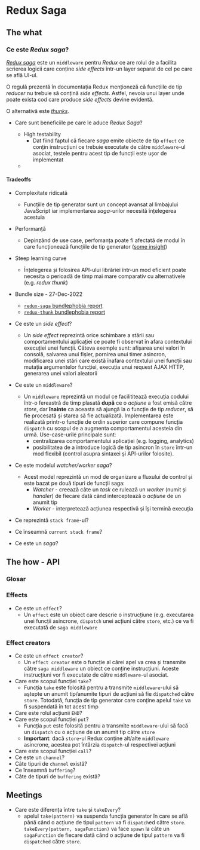 # Redux Saga

## The what

### Ce este _Redux saga_?

[_Redux saga_](https://redux-saga.js.org/) este un `middleware` pentru _Redux_ ce are rolul de a facilita scrierea logicii care conține _side effects_ într-un layer separat de cel pe care se află UI-ul.

O regulă prezentă în documentația Redux menționeză că funcțiile de tip _reducer_ nu trebuie să conțină _side effects_. Astfel, nevoia unui layer unde poate exista cod care produce _side effects_ devine evidentă.

O alternativă este [_thunks_](https://redux.js.org/usage/writing-logic-thunks).

- Care sunt beneficiile pe care le aduce _Redux Saga_?

  - High testability
    - Dat fiind faptul că fiecare _saga_ emite obiecte de tip `effect` ce conțin instrucțiuni ce trebuie executate de către `middleware`-ul asociat, testele pentru acest tip de funcții este ușor de implementat
  -

#### Tradeoffs

- Complexitate ridicată
  - Funcțiile de tip generator sunt un concept avansat al limbajului JavaScript iar implementarea _saga_-urilor necesită înțelegerea acestuia
- Performanță
  - Depinzând de use case, perfomanța poate fi afectată de modul în care funcționează funcțiile de tip generator ([some insight](https://stackoverflow.com/a/70672133/9080110))
- Steep learning curve
  - Înțelegerea și folosirea API-ului librăriei într-un mod eficient poate necesita o perioadă de timp mai mare comparativ cu alternativele (e.g. _redux thunk_)
- Bundle size - 27-Dec-2022

  - [`redux-saga` bundlephobia report](https://bundlephobia.com/package/redux-saga@1.2.2)
  - [`redux-thunk` bundlephobia report](https://bundlephobia.com/package/redux-thunk@2.4.2)

- Ce este un _side effect_?

  - Un _side effect_ reprezintă orice schimbare a stării sau comportamentului aplicației ce poate fi observat în afara contextului execuției unei funcții. Câteva exemple sunt: afișarea unei valori în consolă, salvarea unui fișier, pornirea unui timer asincron, modificarea unei stări care există înafara contextului unei funcții sau mutația argumentelor funcției, execuția unui request AJAX HTTP, generarea unei valori aleatorii

- Ce este un `middleware`?

  - Un `middleware` reprezintă un modul ce facilititează execuția codului într-o fereastră de timp plasată **după** ce o _acțiune_ a fost emisă către _store_, dar **înainte** ca aceasta să ajungă la o funcție de tip _reducer_, să fie procesată și starea să fie actualizată. Implementarea este realizată printr-o funcție de ordin superior care compune funcția `dispatch` cu scopul de a augmenta comportamentul acesteia din urmă. Use-case-urile principale sunt:
    - centralizarea comportamentului aplicației (e.g. logging, analytics)
    - posibilitatea de a introduce logică de tip asincron în `store` într-un mod flexibil (control asupra sintaxei și API-urilor folosite).

- Ce este modelul _watcher/worker saga_?
  - Acest model reprezintă un mod de organizare a fluxului de control și este bazat pe două tipuri de funcții saga:
    - _Watcher_ - creează câte un _task_ ce rulează un _worker_ (numit și _handler_) de fiecare dată când interceptează o _acțiune_ de un anumit tip
    - _Worker_ - interpretează acțiunea respectivă și își termină execuția
- Ce reprezintă `stack frame`-ul?
- Ce înseamnă `current stack frame`?
- Ce este un _saga_?

## The how - API

### Glosar

### Effects

- Ce este un `effect`?
  - Un `effect` este un obiect care descrie o instrucțiune (e.g. executarea unei funcții asincrone, `dispatch` unei acțiuni către `store`, etc.) ce va fi executată de `saga middleware`

### Effect creators

- Ce este un `effect creator`?
  - Un `effect creator` este o funcție al cărei apel va crea și transmite către `saga middleware` un obiect ce conține instrucțiuni. Aceste instrucțiuni vor fi executate de către `middleware`-ul asociat.
- Care este scopul funcției `take`?
  - Funcția `take` este folosită pentru a transmite `middleware`-ului să aștepte un anumit tip/anumite tipuri de acțiuni să fie `dispatched` către `store`. Totodată, funcția de tip generator care conține apelul `take` va fi suspendată în tot acest timp
- Care este rolul acțiunii `END`?
- Care este scopul funcției `put`?
  - Funcția `put` este folosită pentru a transmite `middleware`-ului să facă un `dispatch` cu o acțiune de un anumit tip către `store`
  - **Important**: dacă `store`-ul Redux conține alt/alte `middleware` asincrone, acestea pot întârzia `dispatch`-ul respectivei acțiuni
- Care este scopul funcției `call`?
- Ce este un `channel`?
- Câte tipuri de `channel` există?
- Ce înseamnă `buffering`?
- Câte de tipuri de `buffering` există?

## Meetings

- Care este diferența între `take` și `takeEvery`?
  - apelul `take(pattern)` va suspenda funcția generator în care se află până când o acțiune de tipul `pattern` va fi `dispatch`ed către `store`. `takeEvery(pattern, sagaFunction)` va face `spawn` la câte un `sagaFunction` de fiecare dată când o acțiune de tipul `pattern` va fi `dispatched` către `store`.
